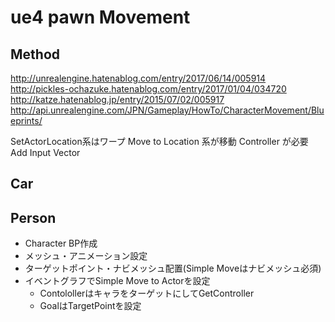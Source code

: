 # ue4 pawn Movement

## Method

http://unrealengine.hatenablog.com/entry/2017/06/14/005914
http://pickles-ochazuke.hatenablog.com/entry/2017/01/04/034720
http://katze.hatenablog.jp/entry/2015/07/02/005917
http://api.unrealengine.com/JPN/Gameplay/HowTo/CharacterMovement/Blueprints/

SetActorLocation系はワープ
Move to Location 系が移動
  Controller が必要
Add Input Vector



## Car

## Person

- Character BP 作成
- メッシュ・アニメーション設定
- ターゲットポイント・ナビメッシュ配置(Simple Moveはナビメッシュ必須)
- イベントグラフでSimple Move to Actorを設定
  - ContolollerはキャラをターゲットにしてGetController
  - GoalはTargetPointを設定
